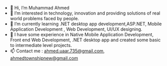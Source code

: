 - 👋 Hi, I’m Muhammad Ahmed
- 👀 I’m interested in technology, innovation and providing solutions of real world problems faced by people.
- 🌱 I’m currently learning .NET desktop app development,ASP.NET, Mobile Application Development , Web Development, UI/UX designing.
- 💞️ I have some experience in Native Mobile Application Development, Front end Web Development, .NET desktop app and created some basic to intermediate level projects.
- 📫 Contact me : ahmed.uaar.735@gmail.com, ahmedtownshipnew@gmail.com

<!---
mahmed735/mahmed735 is a ✨ special ✨ repository because its `README.md` (this file) appears on your GitHub profile.
You can click the Preview link to take a look at your changes.
--->
